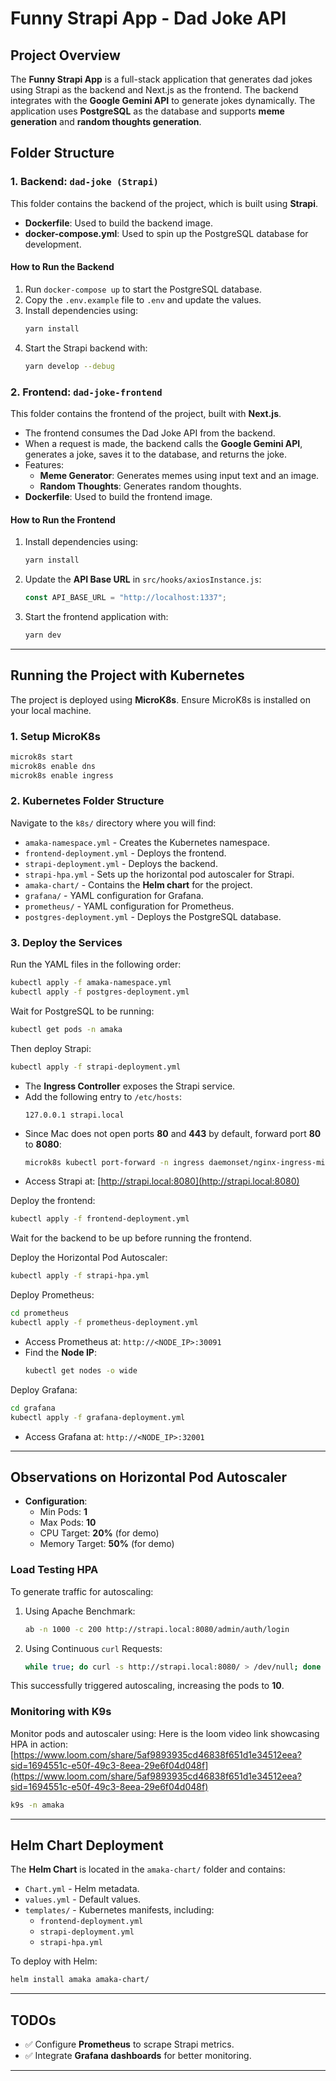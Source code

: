# Funny Strapi App - Dad Joke API

## Project Overview

The **Funny Strapi App** is a full-stack application that generates dad jokes using Strapi as the backend and Next.js as the frontend. The backend integrates with the **Google Gemini API** to generate jokes dynamically. The application uses **PostgreSQL** as the database and supports **meme generation** and **random thoughts generation**.

## Folder Structure

### 1. Backend: `dad-joke (Strapi)`

This folder contains the backend of the project, which is built using **Strapi**.

- **Dockerfile**: Used to build the backend image.
- **docker-compose.yml**: Used to spin up the PostgreSQL database for development.

#### How to Run the Backend

1. Run `docker-compose up` to start the PostgreSQL database.
2. Copy the `.env.example` file to `.env` and update the values.
3. Install dependencies using:
   ```sh
   yarn install
   ```
4. Start the Strapi backend with:
   ```sh
   yarn develop --debug
   ```

### 2. Frontend: `dad-joke-frontend`

This folder contains the frontend of the project, built with **Next.js**.

- The frontend consumes the Dad Joke API from the backend.
- When a request is made, the backend calls the **Google Gemini API**, generates a joke, saves it to the database, and returns the joke.
- Features:
  - **Meme Generator**: Generates memes using input text and an image.
  - **Random Thoughts**: Generates random thoughts.
- **Dockerfile**: Used to build the frontend image.

#### How to Run the Frontend

1. Install dependencies using:
   ```sh
   yarn install
   ```
2. Update the **API Base URL** in `src/hooks/axiosInstance.js`:
   ```js
   const API_BASE_URL = "http://localhost:1337";
   ```
3. Start the frontend application with:
   ```sh
   yarn dev
   ```

---

## Running the Project with Kubernetes

The project is deployed using **MicroK8s**. Ensure MicroK8s is installed on your local machine.

### 1. Setup MicroK8s

```sh
microk8s start
microk8s enable dns
microk8s enable ingress
```

### 2. Kubernetes Folder Structure

Navigate to the `k8s/` directory where you will find:

- `amaka-namespace.yml` - Creates the Kubernetes namespace.
- `frontend-deployment.yml` - Deploys the frontend.
- `strapi-deployment.yml` - Deploys the backend.
- `strapi-hpa.yml` - Sets up the horizontal pod autoscaler for Strapi.
- `amaka-chart/` - Contains the **Helm chart** for the project.
- `grafana/` - YAML configuration for Grafana.
- `prometheus/` - YAML configuration for Prometheus.
- `postgres-deployment.yml` - Deploys the PostgreSQL database.

### 3. Deploy the Services

Run the YAML files in the following order:

```sh
kubectl apply -f amaka-namespace.yml
kubectl apply -f postgres-deployment.yml
```

Wait for PostgreSQL to be running:

```sh
kubectl get pods -n amaka
```

Then deploy Strapi:

```sh
kubectl apply -f strapi-deployment.yml
```

- The **Ingress Controller** exposes the Strapi service.
- Add the following entry to `/etc/hosts`:
  ```
  127.0.0.1 strapi.local
  ```
- Since Mac does not open ports **80** and **443** by default, forward port **80** to **8080**:
  ```sh
  microk8s kubectl port-forward -n ingress daemonset/nginx-ingress-microk8s-controller 8080:80
  ```
- Access Strapi at: [http://strapi.local:8080](http://strapi.local:8080)

Deploy the frontend:

```sh
kubectl apply -f frontend-deployment.yml
```

Wait for the backend to be up before running the frontend.

Deploy the Horizontal Pod Autoscaler:

```sh
kubectl apply -f strapi-hpa.yml
```

Deploy Prometheus:

```sh
cd prometheus
kubectl apply -f prometheus-deployment.yml
```

- Access Prometheus at: `http://<NODE_IP>:30091`
- Find the **Node IP**:
  ```sh
  kubectl get nodes -o wide
  ```

Deploy Grafana:

```sh
cd grafana
kubectl apply -f grafana-deployment.yml
```

- Access Grafana at: `http://<NODE_IP>:32001`

---

## Observations on Horizontal Pod Autoscaler

- **Configuration**:
  - Min Pods: **1**
  - Max Pods: **10**
  - CPU Target: **20%** (for demo)
  - Memory Target: **50%** (for demo)

### Load Testing HPA

To generate traffic for autoscaling:

1. Using Apache Benchmark:
   ```sh
   ab -n 1000 -c 200 http://strapi.local:8080/admin/auth/login
   ```
2. Using Continuous `curl` Requests:
   ```sh
   while true; do curl -s http://strapi.local:8080/ > /dev/null; done
   ```

This successfully triggered autoscaling, increasing the pods to **10**.

### Monitoring with K9s

Monitor pods and autoscaler using:
Here is the loom video link showcasing HPA in action: [https://www.loom.com/share/5af9893935cd46838f651d1e34512eea?sid=1694551c-e50f-49c3-8eea-29e6f04d048f](https://www.loom.com/share/5af9893935cd46838f651d1e34512eea?sid=1694551c-e50f-49c3-8eea-29e6f04d048f)

```sh
k9s -n amaka
```

---

## Helm Chart Deployment

The **Helm Chart** is located in the `amaka-chart/` folder and contains:

- `Chart.yml` - Helm metadata.
- `values.yml` - Default values.
- `templates/` - Kubernetes manifests, including:
  - `frontend-deployment.yml`
  - `strapi-deployment.yml`
  - `strapi-hpa.yml`

To deploy with Helm:

```sh
helm install amaka amaka-chart/
```

---

## TODOs

- ✅ Configure **Prometheus** to scrape Strapi metrics.
- ✅ Integrate **Grafana dashboards** for better monitoring.

---

